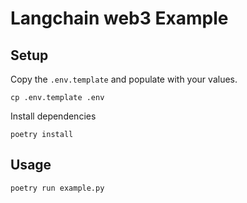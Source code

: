 # Langchain web3 Example

## Setup

Copy the `.env.template` and populate with your values.

```
cp .env.template .env
```

Install dependencies

```
poetry install
```

## Usage

```
poetry run example.py
```
